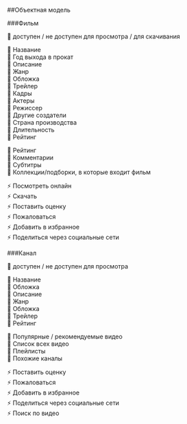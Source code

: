 ##Объектная модель

###Фильм

🚥 доступен / не доступен для просмотра / для скачивания<br>

🔸 Название<br>
🔸 Год выхода в прокат<br>
🔸 Описание<br>
🔸 Жанр<br>
🔸 Обложка<br>
🔸 Трейлер<br>
🔸 Кадры<br>
🔸 Актеры<br>
🔸 Режиссер<br>
🔸 Другие создатели<br>
🔸 Страна производства<br>
🔸 Длительность<br>
🔸 Рейтинг<br>

🔶 Рейтинг<br>
🔶 Комментарии<br>
🔶 Субтитры<br>
🔶 Коллекции/подборки, в которые входит фильм<br>

⚡️ Посмотреть онлайн <br>
⚡️ Скачать <br>
⚡️ Поставить оценку <br>
⚡️ Пожаловаться <br>
⚡️ Добавить в избранное <br>
⚡️ Поделиться через социальные сети <br>


###Канал

🚥 доступен / не доступен для просмотра<br>

🔸 Название<br>
🔸 Обложка<br>
🔸 Описание<br>
🔸 Жанр<br>
🔸 Обложка<br>
🔸 Трейлер<br>
🔸 Рейтинг<br>

🔶 Популярные / рекомендуемые видео<br>
🔶 Список всех видео<br>
🔶 Плейлисты<br>
🔶 Похожие каналы<br>

⚡️ Поставить оценку <br>
⚡️ Пожаловаться <br>
⚡️ Добавить в избранное <br>
⚡️ Поделиться через социальные сети <br>
⚡️ Поиск по видео <br>
